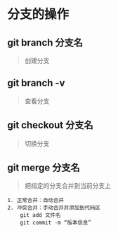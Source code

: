 # 分支的操作 #
## git branch 分支名 ##
> 创建分支
## git branch -v ##
> 查看分支
## git checkout 分支名 ##
> 切换分支
## git merge 分支名 ##
> 把指定的分支合并到当前分支上

    1. 正常合并：自动合并
    2. 冲突合并：手动合并并添加到代码区
    	git add 文件名
    	git commit -m “版本信息”